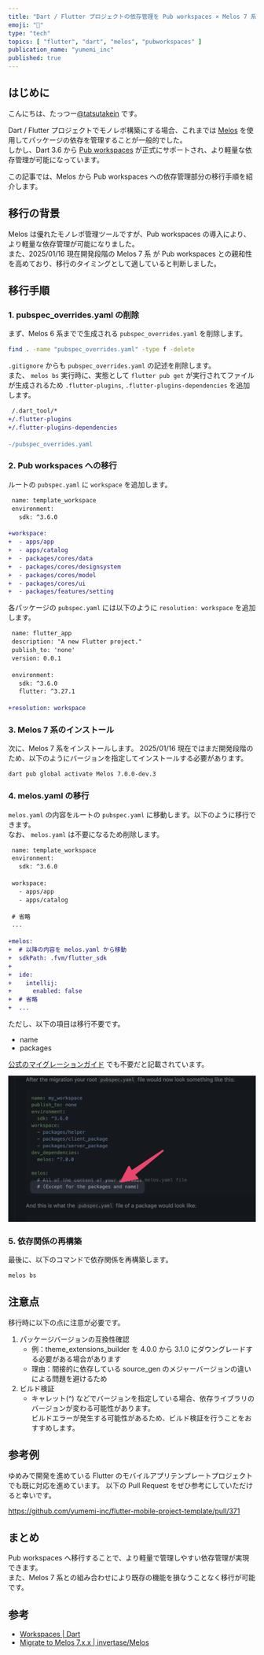 ```yaml
---
title: "Dart / Flutter プロジェクトの依存管理を Pub workspaces × Melos 7 系へ移行する"
emoji: "🏃"
type: "tech"
topics: [ "flutter", "dart", "melos", "pubworkspaces" ]
publication_name: "yumemi_inc"
published: true
---
```


## はじめに

こんにちは、たっつー[@tatsutakein][X] です。

Dart / Flutter プロジェクトでモノレポ構築にする場合、これまでは [Melos](https://github.com/invertase/melos) を使用してパッケージの依存を管理することが一般的でした。  
しかし、Dart 3.6 から [Pub workspaces](https://dart.dev/tools/pub/workspaces) が正式にサポートされ、より軽量な依存管理が可能になっています。

この記事では、Melos から Pub workspaces への依存管理部分の移行手順を紹介します。

## 移行の背景

Melos は優れたモノレポ管理ツールですが、Pub workspaces の導入により、より軽量な依存管理が可能になりました。  
また、2025/01/16 現在開発段階の Melos 7 系 が Pub workspaces との親和性を高めており、移行のタイミングとして適していると判断しました。

## 移行手順

### 1. pubspec_overrides.yaml の削除

まず、Melos 6 系までで生成される `pubspec_overrides.yaml` を削除します。

```bash
find . -name "pubspec_overrides.yaml" -type f -delete
```

`.gitignore` からも `pubspec_overrides.yaml` の記述を削除します。  
また、 `melos bs` 実行時に、実態として `flutter pub get` が実行されてファイルが生成されるため `.flutter-plugins`, `.flutter-plugins-dependencies` を追加します。

```diff text:.gitignore
 /.dart_tool/*
+/.flutter-plugins
+/.flutter-plugins-dependencies
 
-/pubspec_overrides.yaml
```

### 2. Pub workspaces への移行

ルートの `pubspec.yaml` に `workspace` を追加します。

```diff yaml:pubspec.yaml
 name: template_workspace
 environment:
   sdk: ^3.6.0
 
+workspace:
+  - apps/app
+  - apps/catalog
+  - packages/cores/data
+  - packages/cores/designsystem
+  - packages/cores/model
+  - packages/cores/ui
+  - packages/features/setting
```

各パッケージの `pubspec.yaml` には以下のように `resolution: workspace` を追加します。

```diff yaml:apps/app/pubspec.yaml
 name: flutter_app
 description: "A new Flutter project."
 publish_to: 'none'
 version: 0.0.1
 
 environment:
   sdk: ^3.6.0
   flutter: ^3.27.1
 
+resolution: workspace
```

### 3. Melos 7 系のインストール

次に、Melos 7 系をインストールします。
2025/01/16 現在ではまだ開発段階のため、以下のようにバージョンを指定してインストールする必要があります。

```bash
dart pub global activate Melos 7.0.0-dev.3
```

### 4. melos.yaml の移行

`melos.yaml` の内容をルートの `pubspec.yaml` に移動します。以下のように移行できます。  
なお、 `melos.yaml` は不要になるため削除します。

```diff yaml:pubspec.yaml
 name: template_workspace
 environment:
   sdk: ^3.6.0
 
 workspace:
   - apps/app
   - apps/catalog
 
 # 省略  
 ...
 
+melos:
+  # 以降の内容を melos.yaml から移動
+  sdkPath: .fvm/flutter_sdk
+
+  ide:
+    intellij:
+      enabled: false
+  # 省略
+  ...
```

ただし、以下の項目は移行不要です。

- name
- packages

[公式のマイグレーションガイド](https://github.com/invertase/melos?tab=readme-ov-file#migrate-to-melos-7xx)
でも不要だと記載されています。

![Except for the packages and name](/images/37717d5be277ee/except_for_the_packages_and_name.png)

### 5. 依存関係の再構築

最後に、以下のコマンドで依存関係を再構築します。

```bash
melos bs
```

## 注意点

移行時に以下の点に注意が必要です。

1. パッケージバージョンの互換性確認
    - 例：theme_extensions_builder を 4.0.0 から 3.1.0 にダウングレードする必要がある場合があります
    - 理由：間接的に依存している source_gen のメジャーバージョンの違いによる問題を避けるため
2. ビルド検証
    - キャレット(^) などでバージョンを指定している場合、依存ライブラリのバージョンが変わる可能性があります。  
      ビルドエラーが発生する可能性があるため、ビルド検証を行うことをおすすめします。

## 参考例

ゆめみで開発を進めている Flutter のモバイルアプリテンプレートプロジェクトでも既に対応を進めています。
以下の Pull Request をぜひ参考にしていただけると幸いです。

https://github.com/yumemi-inc/flutter-mobile-project-template/pull/371

## まとめ

Pub workspaces へ移行することで、より軽量で管理しやすい依存管理が実現できます。  
また、Melos 7 系との組み合わせにより既存の機能を損なうことなく移行が可能です。

## 参考

- [Workspaces | Dart](https://dart.dev/tools/pub/workspaces)
- [Migrate to Melos 7.x.x | invertase/Melos](https://github.com/invertase/melos?tab=readme-ov-file#migrate-to-melos-7xx)

<!-- Links -->

[X]: https://x.com/tatsutakein
